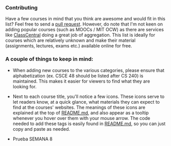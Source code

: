 ### Contributing

Have a few courses in mind that you think are awesome and would fit in this list? Feel free to send a [pull request](https://github.com/prakhar1989/awesome-courses/pulls). However, do note that I'm not keen on adding popular courses (such as MOOCs / MIT OCW) as there are services like [ClassCentral](https://www.class-central.com/) doing a great job of aggregation. This list is ideally for courses which are relatively unknown and make their material (assignments, lectures, exams etc.) available online for free.

### A couple of things to keep in mind:

- When adding new courses to the various categories, please ensure that alphabetization (ex. CSCE 48 should be listed after CS 240) is maintained. This makes it easier for viewers to find what they are looking for.
- Next to each course title, you'll notice a few icons. These icons serve to let readers know, at a quick glance, what materials they can expect to find at the courses' websites. The meanings of these icons are explained at the top of [README.md](https://github.com/prakhar1989/awesome-courses/blob/master/README.md), and also appear as a tooltip whenever you hover over them with your mouse arrow. The code needed to add these tags is easily found in [README.md](https://github.com/prakhar1989/awesome-courses/blob/master/README.md), so you can just copy and paste as needed.

- Prueba SEMANA 8
